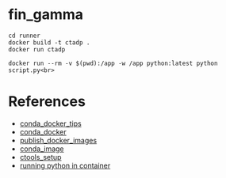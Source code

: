 # fin_gamma


```shell
cd runner
docker build -t ctadp .
docker run ctadp

docker run --rm -v $(pwd):/app -w /app python:latest python script.py<br>
```

# References
- [conda_docker_tips](https://jcristharif.com/conda-docker-tips.html)
- [conda_docker](https://uwekorn.com/2021/03/01/deploying-conda-environments-in-docker-how-to-do-it-right.html)
- [publish_docker_images](https://docs.github.com/en/actions/tutorials/publish-packages/publish-docker-images)
- [conda_image](https://pythonspeed.com/articles/activate-conda-dockerfile/)
- [ctools_setup](http://cta.irap.omp.eu/ctools/admin/install_conda.html)
- [running python in container](https://www.timsanteford.com/posts/running-a-python-script-in-docker/)


